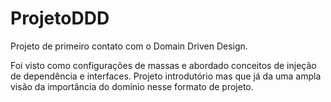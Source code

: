 # ProjetoDDD
Projeto de primeiro contato com o Domain Driven Design.

Foi visto como configurações de massas e abordado conceitos de injeção de dependência e interfaces. Projeto introdutório mas que já da uma ampla visão da importância do domínio nesse formato de projeto.
